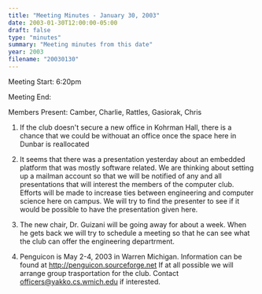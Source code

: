 ```yaml
---
title: "Meeting Minutes - January 30, 2003"
date: 2003-01-30T12:00:00-05:00
draft: false
type: "minutes"
summary: "Meeting minutes from this date"
year: 2003
filename: "20030130"
---
```


Meeting Start: 6:20pm </p><p>
Meeting End:  </p><p>
Members Present: Camber, Charlie, Rattles, Gasiorak, Chris </p><p>
1. If the club doesn't secure a new office in Kohrman Hall, there is a chance that we could be withouat an office once the space here in Dunbar is reallocated </p><p>
2. It seems that there was a presentation yesterday about an embedded platform that was mostly software related. We are thinking about setting up a mailman account so that we will be notified of any and all presentations that will interest the members of the computer club. Efforts will be made to increase ties between engineering and computer science here on campus. We will try to find the presenter to see if it would be possible to have the presentation given here.  </p><p>
3. The new chair, Dr. Guizani will be going away for about a week. When he gets back we will try to schedule a meeting so that he can see what the club can offer the engineering departrment. </p><p>
4. Penguicon is May 2-4, 2003 in Warren Michigan. Information can be found at <a href="http://penguicon.sourceforge.net">http://penguicon.sourceforge.net</a> If at all possible we will arrange group trasportation for the club. Contact officers@yakko.cs.wmich.edu if interested.</p>
